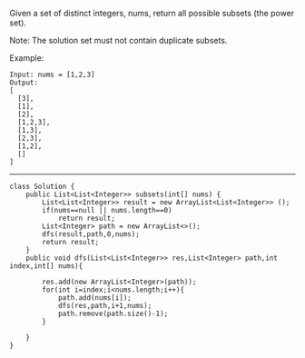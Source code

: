 Given a set of distinct integers, nums, return all possible subsets (the power set).

Note: The solution set must not contain duplicate subsets.

Example:


```
Input: nums = [1,2,3]
Output:
[
  [3],
  [1],
  [2],
  [1,2,3],
  [1,3],
  [2,3],
  [1,2],
  []
]
```

---

```
class Solution {
    public List<List<Integer>> subsets(int[] nums) {
        List<List<Integer>> result = new ArrayList<List<Integer>> ();
        if(nums==null || nums.length==0)
            return result;
        List<Integer> path = new ArrayList<>();
        dfs(result,path,0,nums);
        return result;
    }
    public void dfs(List<List<Integer>> res,List<Integer> path,int index,int[] nums){
        
        res.add(new ArrayList<Integer>(path));
        for(int i=index;i<nums.length;i++){
            path.add(nums[i]);
            dfs(res,path,i+1,nums);
            path.remove(path.size()-1);
        }
        
    }
}
```


